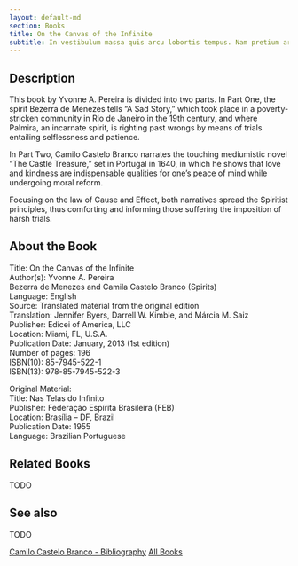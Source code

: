```yaml
---
layout: default-md
section: Books
title: On the Canvas of the Infinite
subtitle: In vestibulum massa quis arcu lobortis tempus. Nam pretium arcu in odio vulputate luctus.
---
```


## Description
This book by Yvonne A. Pereira is divided into two parts.
In Part One, the spirit Bezerra de Menezes tells “A Sad Story,” which took place in a poverty-stricken community in Rio de Janeiro in the 19th century, and where Palmira, an incarnate spirit, is righting past wrongs by means of trials entailing selflessness and patience.

In Part Two, Camilo Castelo Branco narrates the touching mediumistic novel “The Castle Treasure,” set in Portugal in 1640, in which he shows that love and kindness are indispensable qualities for one’s peace of mind while undergoing moral reform.

Focusing on the law of Cause and Effect, both narratives spread the Spiritist principles, thus comforting and informing those suffering the imposition of harsh trials.
 


## About the Book
Title: 	On the Canvas of the Infinite  
Author(s): 	Yvonne A. Pereira  
Bezerra de Menezes and Camila Castelo Branco (Spirits)  
Language: 	English  
Source: 	Translated material from the original edition  
Translation: 	Jennifer Byers, Darrell W. Kimble, and Márcia M. Saiz  
Publisher: 	Edicei of America, LLC  
Location: 	Miami, FL, U.S.A.  
Publication Date: 	January, 2013 (1st edition)  
Number of pages: 	196  
ISBN(10): 	85-7945-522-1  
ISBN(13): 	978-85-7945-522-3  
  
Original Material: 	  
Title: 	Nas Telas do Infinito  
Publisher: 	Federação Espírita Brasileira (FEB)  
Location: 	Brasília – DF, Brazil  
Publication Date: 	1955  
Language: 	Brazilian Portuguese  



## Related Books
TODO


## See also
TODO


<a href="/books/camilo-botelho" class="button">Camilo Castelo Branco - Bibliography</a>
<a href="/books" class="button">All Books</a>

